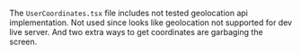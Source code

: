 
The `UserCoordinates.tsx` file includes not tested geolocation api implementation. Not used since looks like geolocation not supported for dev live server. And two extra ways to get coordinates are garbaging the screen.  